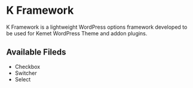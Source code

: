 # K Framework
K Framework is a lightweight WordPress options framework developed to be used for Kemet WordPress Theme and addon plugins.

## Available Fileds
- Checkbox
- Switcher
- Select
